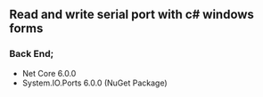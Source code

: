 ﻿## Read and write serial port with c# windows forms


### Back End;
-   Net Core 6.0.0
-   System.IO.Ports 6.0.0 (NuGet Package)
